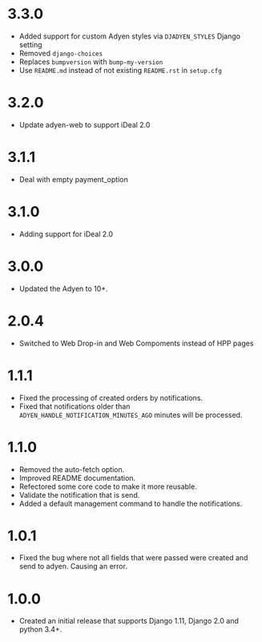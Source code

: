 # 3.3.0
-   Added support for custom Adyen styles via `DJADYEN_STYLES` Django setting
-   Removed `django-choices`
-   Replaces `bumpversion` with `bump-my-version`
-   Use `README.md` instead of not existing `README.rst` in `setup.cfg`

# 3.2.0
-   Update adyen-web to support iDeal 2.0

# 3.1.1
-   Deal with empty payment_option

# 3.1.0
-   Adding support for iDeal 2.0

# 3.0.0

-   Updated the Adyen to 10+.

# 2.0.4

-   Switched to Web Drop-in and Web Compoments instead of HPP pages

# 1.1.1

-   Fixed the processing of created orders by notifications.
-   Fixed that notifications older than `ADYEN_HANDLE_NOTIFICATION_MINUTES_AGO` minutes will be processed.

# 1.1.0

-   Removed the auto-fetch option.
-   Improved README documentation.
-   Refectored some core code to make it more reusable.
-   Validate the notification that is send.
-   Added a default management command to handle the notifications.

# 1.0.1

-   Fixed the bug where not all fields that were passed were created and send to adyen. Causing an error.

# 1.0.0

-   Created an initial release that supports Django 1.11, Django 2.0 and python 3.4+.
